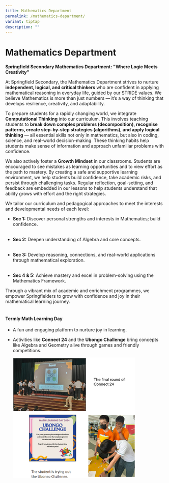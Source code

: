 ```yaml
---
title: Mathematics Department
permalink: /mathematics-department/
variant: tiptap
description: ""
---
```

<h1>Mathematics Department</h1>
<p><strong>Springfield Secondary Mathematics Department: "Where Logic Meets Creativity"</strong>
</p>
<p>At Springfield Secondary, the Mathematics Department strives to nurture <strong>independent, logical, and critical thinkers</strong> who
are confident in applying mathematical reasoning in everyday life, guided
by our STRIDE values. We believe Mathematics is more than just numbers
— it’s a way of thinking that develops resilience, creativity, and adaptability.</p>
<p>To prepare students for a rapidly changing world, we integrate <strong>Computational Thinking</strong> into
our curriculum. This involves teaching students to <strong>break down complex problems (decomposition), recognise patterns, create step-by-step strategies (algorithms), and apply logical thinking</strong> —
all essential skills not only in mathematics, but also in coding, science,
and real-world decision-making. These thinking habits help students make
sense of information and approach unfamiliar problems with confidence.</p>
<p>We also actively foster a <strong>Growth Mindset</strong> in our classrooms.
Students are encouraged to see mistakes as learning opportunities and to
view effort as the path to mastery. By creating a safe and supportive learning
environment, we help students build confidence, take academic risks, and
persist through challenging tasks. Regular reflection, goal-setting, and
feedback are embedded in our lessons to help students understand that ability
grows with effort and the right strategies.</p>
<p>We tailor our curriculum and pedagogical approaches to meet the interests
and developmental needs of each level:</p>
<ul>
<li>
<p><strong>Sec 1:</strong> Discover personal strengths and interests in Mathematics;
build confidence.
<br>
<br>
</p>
</li>
<li>
<p><strong>Sec 2:</strong> Deepen understanding of Algebra and core concepts.
<br>
<br>
</p>
</li>
<li>
<p><strong>Sec 3:</strong> Develop reasoning, connections, and real-world
applications through mathematical exploration.
<br>
<br>
</p>
</li>
<li>
<p><strong>Sec 4 &amp; 5:</strong> Achieve mastery and excel in problem-solving
using the Mathematics Framework.</p>
</li>
</ul>
<p>Through a vibrant mix of academic and enrichment programmes, we empower
Springfielders to grow with confidence and joy in their mathematical learning
journey.</p>
<h4><br>Termly Math Learning Day</h4>
<ul>
<li>
<p>A fun and engaging platform to nurture joy in learning.</p>
</li>
<li>
<p>Activities like <strong>Connect 24</strong> and the <strong>Ubongo Challenge</strong> bring
concepts like Algebra and Geometry alive through games and friendly competitions.</p>
<p></p>
<div class="isomer-image-wrapper">
<img style="width: 80%;" height="auto" width="100%" alt="" src="/images/mathnew1.png">
</div>
<p>
<br>
</p>
</li>
</ul>
<p></p>